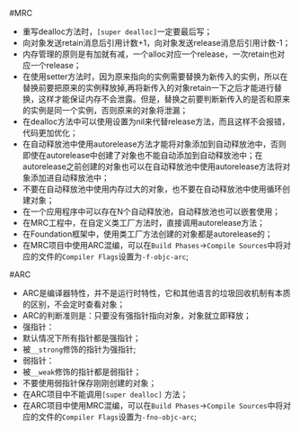 #MRC
- 重写dealloc方法时，`[super dealloc]`一定要最后写；
- 向对象发送retain消息后引用计数+1，向对象发送release消息后引用计数-1；
- 内存管理的原则是有加就有减，一个alloc对应一个release，一次retain也对应一个release；
- 在使用setter方法时，因为原来指向的实例需要替换为新传入的实例，所以在替换前要把原来的实例释放掉,再将新传入的对象retain一下之后才能进行替换，这样才能保证内存不会泄露。但是，替换之前要判断新传入的是否和原来的实例是同一个实例，否则原来的对象将泄漏；
- 在dealloc方法中可以使用设置为nil来代替release方法，而且这样不会报错，代码更加优化；
- 在自动释放池中使用autorelease方法才能将对象添加到自动释放池中，否则即使在autorelease中创建了对象也不能自动添加到自动释放池中；在autorelease之前创建的对象也可以在自动释放池中使用autorelease方法将对象添加进自动释放池中；
- 不要在自动释放池中使用内存过大的对象，也不要在自动释放池中使用循环创建对象；
- 在一个应用程序中可以存在N个自动释放池，自动释放池也可以嵌套使用；
- 在MRC工程中，在自定义类工厂方法时，直接调用autorelease方法；
- 在Foundation框架中，使用类工厂方法创建的对象都是autorelease的；
- 在MRC项目中使用ARC混编，可以在`Build Phases`->`Compile Sources`中将对应的文件的`Compiler Flags`设置为`-f-objc-arc`;

#ARC
- ARC是编译器特性，并不是运行时特性，它和其他语言的垃圾回收机制有本质的区别，不会定时查看对象；
- ARC的判断准则是：只要没有强指针指向对象，对象就立即释放；
- 强指针：
 - 默认情况下所有指针都是强指针；
 - 被`__strong`修饰的指针为强指针;
- 弱指针：
 - 被`__weak`修饰的指针都是弱指针；
 - 不要使用弱指针保存刚刚创建的对象；
- 在ARC项目中不能调用`[super dealloc]` 方法；
- 在ARC项目中使用MRC混编，可以在`Build Phases`->`Compile Sources`中将对应的文件的`Compiler Flags`设置为`-fno-objc-arc`;
